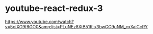 # youtube-react-redux-3
https://www.youtube.com/watch?v=5oiXG9f6GO0&amp;list=PLuNEz8XtB51K-x3bwCC9uNM_cxXaiCcRY
